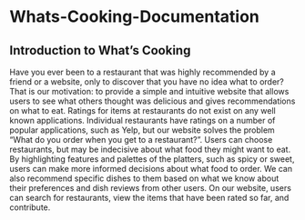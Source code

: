 # Whats-Cooking-Documentation
## Introduction to What’s Cooking 
Have you ever been to a restaurant that was highly recommended by a friend or a website, only to discover that you have no idea what to order? That is our motivation: to provide a simple and intuitive website that allows users to see what others thought was delicious and gives recommendations on what to eat.
Ratings for items at restaurants do not exist on any well known applications. Individual restaurants have ratings on a number of popular applications, such as Yelp, but our website solves the problem “What do you order when you get to a restaurant?”. Users can choose restaurants, but may be indecisive about what food they might want to eat. By highlighting features and palettes of the platters, such as spicy or sweet, users can make more informed decisions about what food to order. We can also recommend specific dishes to them based on what we know about their preferences and dish reviews from other users. On our website, users can search for restaurants, view the items that have been rated so far, and contribute. 
